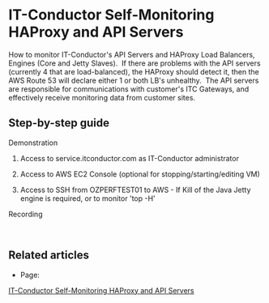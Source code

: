 IT-Conductor Self-Monitoring HAProxy and API Servers
====================================================

How to monitor IT-Conductor\'s API Servers and HAProxy Load Balancers,
Engines (Core and Jetty Slaves).  If there are problems with the API
servers (currently 4 that are load-balanced), the HAProxy should detect
it, then the AWS Route 53 will declare either 1 or both LB\'s
unhealthy.  The API servers are responsible for communications with
customer\'s ITC Gateways, and effectively receive monitoring data from
customer sites.

Step-by-step guide
------------------

Demonstration

1.  Access to service.itconductor.com as IT-Conductor administrator

2.  Access to AWS EC2 Console (optional for stopping/starting/editing
    VM)

3.  Access to SSH from OZPERFTEST01 to AWS - If Kill of the Java Jetty
    engine is required, or to monitor \'top -H\'

Recording

 

Related articles
----------------

-   Page:

[IT-Conductor Self-Monitoring HAProxy and API
Servers](file:///D:\wiki\spaces\ITCSupport\pages\29720882\IT-Conductor+Self-Monitoring+HAProxy+and+API+Servers)
